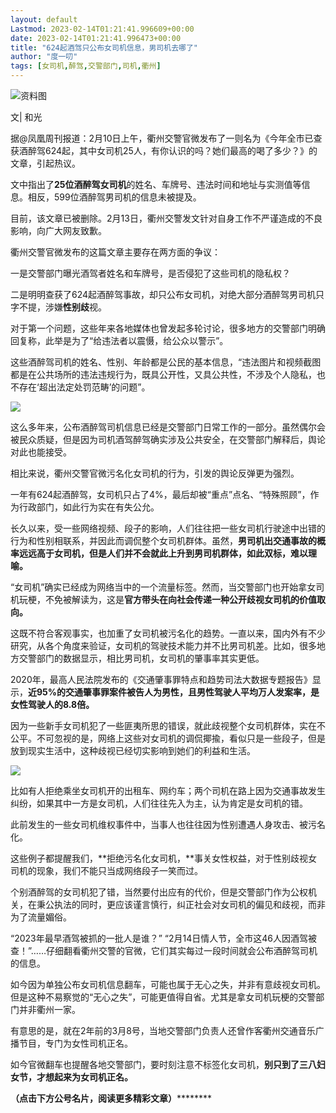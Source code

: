 ```yaml
---
layout: default
Lastmod: 2023-02-14T01:21:41.996609+00:00
date: 2023-02-14T01:21:41.996473+00:00
title: "624起酒驾只公布女司机信息，男司机去哪了"
author: "度一叨"
tags: [女司机,醉驾,交警部门,司机,衢州]
---
```


![](https://images.weserv.nl/?url=https%3A//mmbiz.qpic.cn/mmbiz_jpg/wbpcYQjuibvyn5yeko17xXuZIBaPfgicQCE8kJ4sQXSJ2u2jbMc7tSaW488xbW6MgF3u6oRWJTVt5m7MaVGk0ATg/640%3Fwx_fmt%3Djpeg)资料图

文| 和光

据@凤凰周刊报道：2月10日上午，衢州交警官微发布了一则名为《今年全市已查获酒醉驾624起，其中女司机25人，有你认识的吗？她们最高的喝了多少？》的文章，引起热议。

文中指出了**25位酒醉驾女司机**的姓名、车牌号、违法时间和地址与实测值等信息。相反，599位酒醉驾男司机的信息未被提及。

目前，该文章已被删除。2月13日，衢州交警发文针对自身工作不严谨造成的不良影响，向广大网友致歉。

衢州交警官微发布的这篇文章主要存在两方面的争议：

一是交警部门曝光酒驾者姓名和车牌号，是否侵犯了这些司机的隐私权？

二是明明查获了624起酒醉驾事故，却只公布女司机，对绝大部分酒醉驾男司机只字不提，涉嫌**性别歧**视。

对于第一个问题，这些年来各地媒体也曾发起多轮讨论，很多地方的交警部门明确回复称，此举是为了“给违法者以震慑，给公众以警示”。

这些酒醉驾司机的姓名、性别、年龄都是公民的基本信息，“违法图片和视频截图都是在公共场所的违法违规行为，既具公开性，又具公共性，不涉及个人隐私，也不存在‘超出法定处罚范畴’的问题”。

![](https://images.weserv.nl/?url=https%3A//mmbiz.qpic.cn/mmbiz_jpg/wbpcYQjuibvyn5yeko17xXuZIBaPfgicQCib12sOBAKEwDDZEeMxVDfbtibsqeXK5cj6DEMicia8YzfXl3TkatTjOmfQ/640%3Fwx_fmt%3Djpeg)

这么多年来，公布酒醉驾司机信息已经是交警部门日常工作的一部分。虽然偶尔会被民众质疑，但是因为司机酒驾醉驾确实涉及公共安全，在交警部门解释后，舆论对此也能接受。

相比来说，衢州交警官微污名化女司机的行为，引发的舆论反弹更为强烈。

一年有624起酒醉驾，女司机只占了4%，最后却被“重点”点名、“特殊照顾”，作为行政部门，如此行为实在有失公允。

长久以来，受一些网络视频、段子的影响，人们往往把一些女司机行驶途中出错的行为和性别相联系，并因此而调侃整个女司机群体。虽然，**男司机出交通事故的概率远远高于女司机，但是人们并不会就此上升到男司机群体，如此双标，难以理喻。**

“女司机”确实已经成为网络当中的一个流量标签。然而，当交警部门也开始拿女司机玩梗，不免被解读为，这是**官方带头在向社会传递一种公开歧视女司机的价值取向。**

这既不符合客观事实，也加重了女司机被污名化的趋势。一直以来，国内外有不少研究，从各个角度来验证，女司机的驾驶技术能力并不比男司机差。比如，很多地方交警部门的数据显示，相比男司机，女司机的肇事率其实更低。

2020年，最高人民法院发布的《交通肇事罪特点和趋势司法大数据专题报告》显示，**近95%的交通肇事罪案件被告人为男性，且男性驾驶人平均万人发案率，是女性驾驶人的8.8倍。**

因为一些新手女司机犯了一些匪夷所思的错误，就此歧视整个女司机群体，实在不公平。不可忽视的是，网络上这些对女司机的调侃揶揄，看似只是一些段子，但是放到现实生活中，这种歧视已经切实影响到她们的利益和生活。

![](https://images.weserv.nl/?url=https%3A//mmbiz.qpic.cn/mmbiz_jpg/wbpcYQjuibvyn5yeko17xXuZIBaPfgicQCic8k0iaKL2weotrYIkR7QDHBSrUfWq5HPt9NZz7tR0gVa9K16VjqiaJxw/640%3Fwx_fmt%3Djpeg)

比如有人拒绝乘坐女司机开的出租车、网约车；两个司机在路上因为交通事故发生纠纷，如果其中一方是女司机，人们往往先入为主，认为肯定是女司机的错。

此前发生的一些女司机维权事件中，当事人也往往因为性别遭遇人身攻击、被污名化。

这些例子都提醒我们，**拒绝污名化女司机，**事关女性权益，对于性别歧视女司机的现象，我们不能只当成网络段子一笑而过。

个别酒醉驾的女司机犯了错，当然要付出应有的代价，但是交警部门作为公权机关，在秉公执法的同时，更应该谨言慎行，纠正社会对女司机的偏见和歧视，而非为了流量媚俗。

“2023年最早酒驾被抓的一批人是谁？” “2月14日情人节，全市这46人因酒驾被查！”……仔细翻看衢州交警的官微，它们其实每过一段时间就会公布酒醉驾司机的信息。

如今因为单独公布女司机信息翻车，可能也属于无心之失，并非有意歧视女司机。但是这种不易察觉的“无心之失”，可能更值得自省。尤其是拿女司机玩梗的交警部门并非衢州一家。

有意思的是，就在2年前的3月8号，当地交警部门负责人还曾作客衢州交通音乐广播节目，专门为女性司机正名。

如今官微翻车也提醒各地交警部门，要时刻注意不标签化女司机，**别只到了三八妇女节，才想起来为女司机正名。**

********************（点击下方************************************公号名片，阅读更多精彩文章****）********************


